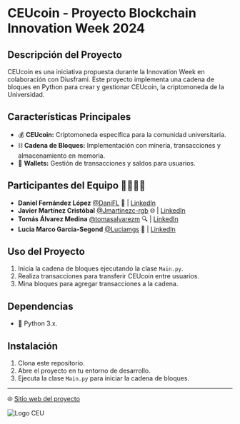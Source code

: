 # CEUcoin - Proyecto Blockchain Innovation Week 2024

## Descripción del Proyecto

CEUcoin es una iniciativa propuesta durante la Innovation Week en colaboración con Diusframi. 
Este proyecto implementa una cadena de bloques en Python para crear y gestionar CEUcoin, la criptomoneda de la Universidad.

## Características Principales

- 💰 **CEUcoin:** Criptomoneda específica para la comunidad universitaria.
- ⛓️ **Cadena de Bloques:** Implementación con minería, transacciones y almacenamiento en memoria.
- 💼 **Wallets:** Gestión de transacciones y saldos para usuarios.

## Participantes del Equipo 👩‍💻👨‍💻

- **Daniel Fernández López** [@DaniFL](https://github.com/DaniFL) 🚀 | [LinkedIn](https://www.linkedin.com/in/danielfernandezlopezlink/)
- **Javier Martínez Cristóbal** [@Jmartinezc-rgb](https://github.com/Jmartinezc-rgb) 🌐 | [LinkedIn](https://www.linkedin.com/in/javier-martinez-cristobal/)
- **Tomás Álvarez Medina** [@tomasalvarezm](https://github.com/tomasalvarezm) 🔍 | [LinkedIn](https://www.linkedin.com/in/tom%C3%A1salvarezmedina/)
- **Lucia Marco Garcia-Segond** [@Luciamgs](https://github.com/Luciamgs) 🎨 | [LinkedIn](https://www.linkedin.com/in/luciamarcogs/)

## Uso del Proyecto

1. Inicia la cadena de bloques ejecutando la clase `Main.py`.
2. Realiza transacciones para transferir CEUcoin entre usuarios.
3. Mina bloques para agregar transacciones a la cadena.

## Dependencias

- 🐍 Python 3.x.

## Instalación

1. Clona este repositorio.
2. Abre el proyecto en tu entorno de desarrollo.
3. Ejecuta la clase `Main.py` para iniciar la cadena de bloques.

---

🌐 [Sitio web del proyecto](https://github.com/DaniFL/CEUcoin)

![Logo CEU](https://upload.wikimedia.org/wikipedia/commons/thumb/5/5f/Logo-Universidad_CEU_San_Pablo.jpg/640px-Logo-Universidad_CEU_San_Pablo.jpg)
